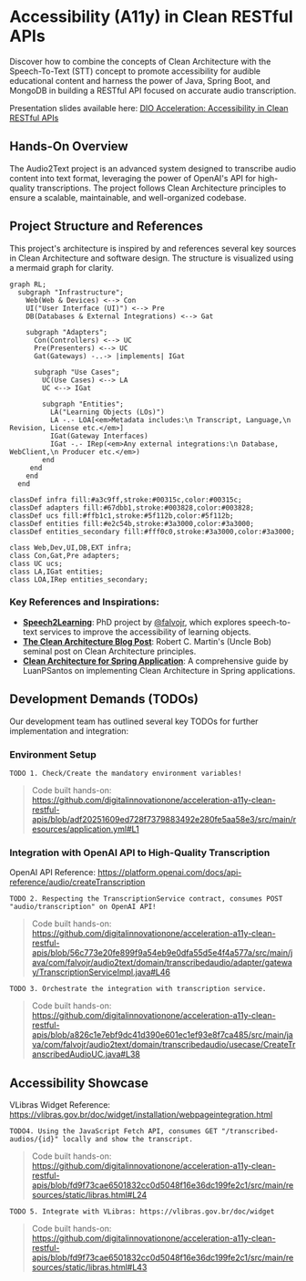 # Accessibility (A11y) in Clean RESTful APIs

Discover how to combine the concepts of Clean Architecture with the Speech-To-Text (STT) concept to promote accessibility for audible educational content and harness the power of Java, Spring Boot, and MongoDB in building a RESTful API focused on accurate audio transcription.

Presentation slides available here: [DIO Acceleration: Accessibility in Clean RESTful APIs](https://bit.ly/DIO-11-25)

## Hands-On Overview

The Audio2Text project is an advanced system designed to transcribe audio content into text format, leveraging the power of OpenAI's API for high-quality transcriptions. The project follows Clean Architecture principles to ensure a scalable, maintainable, and well-organized codebase.

## Project Structure and References

This project's architecture is inspired by and references several key sources in Clean Architecture and software design. The structure is visualized using a mermaid graph for clarity.

```mermaid
graph RL;
  subgraph "Infrastructure";
    Web(Web & Devices) <--> Con
    UI("User Interface (UI)") <--> Pre
    DB(Databases & External Integrations) <--> Gat

    subgraph "Adapters";
      Con(Controllers) <--> UC
      Pre(Presenters) <--> UC
      Gat(Gateways) -..-> |implements| IGat

      subgraph "Use Cases";
        UC(Use Cases) <--> LA
        UC <--> IGat

        subgraph "Entities";
          LA("Learning Objects (LOs)")
          LA -.- LOA[<em>Metadata includes:\n Transcript, Language,\n Revision, License etc.</em>]
          IGat(Gateway Interfaces)
          IGat -.- IRep(<em>Any external integrations:\n Database, WebClient,\n Producer etc.</em>)
        end
     end
    end
  end

classDef infra fill:#a3c9ff,stroke:#00315c,color:#00315c;
classDef adapters fill:#67dbb1,stroke:#003828,color:#003828;
classDef ucs fill:#ffb1c1,stroke:#5f112b,color:#5f112b;
classDef entities fill:#e2c54b,stroke:#3a3000,color:#3a3000;
classDef entities_secondary fill:#fff0c0,stroke:#3a3000,color:#3a3000;

class Web,Dev,UI,DB,EXT infra;
class Con,Gat,Pre adapters;
class UC ucs;
class LA,IGat entities;
class LOA,IRep entities_secondary;

```

### Key References and Inspirations:

- **[Speech2Learning](https://github.com/falvojr/speech2learning)**: PhD project by [@falvojr](https://github.com/falvojr), which explores speech-to-text services to improve the accessibility of learning objects.
- **[The Clean Architecture Blog Post](https://blog.cleancoder.com/uncle-bob/2012/08/13/the-clean-architecture.html)**: Robert C. Martin's (Uncle Bob) seminal post on Clean Architecture principles.
- **[Clean Architecture for Spring Application](https://github.com/LuanPSantos/Clean-Architecture-For-Spring-Application)**: A comprehensive guide by LuanPSantos on implementing Clean Architecture in Spring applications.

## Development Demands (TODOs)

Our development team has outlined several key TODOs for further implementation and integration:

### Environment Setup

`TODO 1. Check/Create the mandatory environment variables!`
> Code built hands-on:
> https://github.com/digitalinnovationone/acceleration-a11y-clean-restful-apis/blob/adf20251609ed728f7379883492e280fe5aa58e3/src/main/resources/application.yml#L1

### Integration with OpenAI API to High-Quality Transcription

OpenAI API Reference: https://platform.openai.com/docs/api-reference/audio/createTranscription

`TODO 2. Respecting the TranscriptionService contract, consumes POST "audio/transcription" on OpenAI API!`
> Code built hands-on:
> https://github.com/digitalinnovationone/acceleration-a11y-clean-restful-apis/blob/56c773e20fe899f9a54eb9e0dfa55d5e4f4a577a/src/main/java/com/falvojr/audio2text/domain/transcribedaudio/adapter/gateway/TranscriptionServiceImpl.java#L46

`TODO 3. Orchestrate the integration with transcription service.`
> Code built hands-on:
> https://github.com/digitalinnovationone/acceleration-a11y-clean-restful-apis/blob/a826c1e7ebf9dc41d390e601ec1ef93e8f7ca485/src/main/java/com/falvojr/audio2text/domain/transcribedaudio/usecase/CreateTranscribedAudioUC.java#L38

## Accessibility Showcase

VLibras Widget Reference: https://vlibras.gov.br/doc/widget/installation/webpageintegration.html

`TODO4. Using the JavaScript Fetch API, consumes GET "/transcribed-audios/{id}" locally and show the transcript.`
> Code built hands-on:
> https://github.com/digitalinnovationone/acceleration-a11y-clean-restful-apis/blob/fd9f73cae6501832cc0d5048f16e36dc199fe2c1/src/main/resources/static/libras.html#L24

`TODO 5. Integrate with VLibras: https://vlibras.gov.br/doc/widget`
> Code built hands-on:
> https://github.com/digitalinnovationone/acceleration-a11y-clean-restful-apis/blob/fd9f73cae6501832cc0d5048f16e36dc199fe2c1/src/main/resources/static/libras.html#L43
